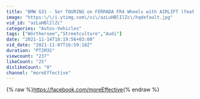 ```yaml
---
title: "BMW G31 - 5er TOURING on FERRADA FR4 Wheels with AIRLIFT (feat. Dog)"
image: "https:\/\/i.ytimg.com\/vi\/azLuHBlIlZc\/hqdefault.jpg"
vid_id: "azLuHBlIlZc"
categories: "Autos-Vehicles"
tags: ["Wörthersee","Streetculture","Audi"]
date: "2021-11-14T18:19:56+03:00"
vid_date: "2021-11-07T16:59:18Z"
duration: "PT2M3S"
viewcount: "237"
likeCount: "25"
dislikeCount: "0"
channel: "moreEffective"
---
```

{% raw %}<a rel="nofollow" target="blank" href="https://facebook.com/moreEffective">https://facebook.com/moreEffective</a>{% endraw %}
